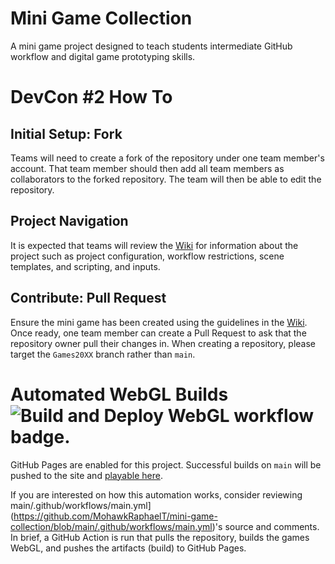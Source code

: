 # Mini Game Collection
A mini game project designed to teach students intermediate GitHub workflow and digital game prototyping skills.

# DevCon #2 How To
## Initial Setup: Fork
Teams will need to create a fork of the repository under one team member's account. That team member should then add all team members as collaborators to the forked repository. The team will then be able to edit the repository.

## Project Navigation
It is expected that teams will review the [Wiki](https://github.com/MohawkRaphaelT/mini-game-collection/wiki) for information about the project such as project configuration, workflow restrictions, scene templates, and scripting, and inputs.

## Contribute: Pull Request
Ensure the mini game has been created using the guidelines in the [Wiki](https://github.com/MohawkRaphaelT/mini-game-collection/wiki). Once ready, one team member can create a Pull Request to ask that the repository owner pull their changes in. When creating a repository, please target the `Games20XX` branch rather than `main`.

# Automated WebGL Builds ![Build and Deploy WebGL workflow badge.](https://github.com/MohawkRaphaelT/mini-game-collection/actions/workflows/main.yml/badge.svg)
GitHub Pages are enabled for this project. Successful builds on `main` will be pushed to the site and [playable here](https://mohawkraphaelt.github.io/mini-game-collection/).

If you are interested on how this automation works, consider reviewing main/.github/workflows/main.yml](https://github.com/MohawkRaphaelT/mini-game-collection/blob/main/.github/workflows/main.yml)'s source and comments. In brief, a GitHub Action is run that pulls the repository, builds the games WebGL, and pushes the artifacts (build) to GitHub Pages.
